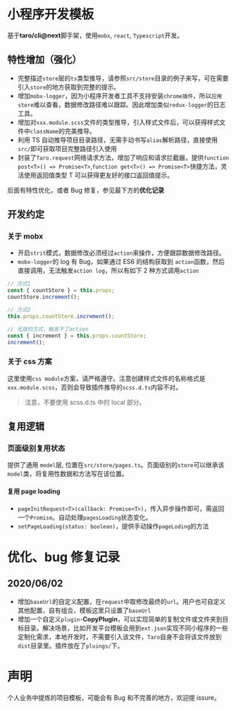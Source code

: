 # 小程序开发模板

基于**taro/cli@next**脚手架，使用`mobx`, `react`, `Typescript`开发。

## 特性增加（强化）

- 完整描述`store`层的`ts`类型推导，请参照`src/store`目录的例子来写，可在需要引入`store`的地方获取到完整的提示。
- 增加`mobx-logger`，因为小程序开发者工具不支持安装`chrome插件`，所以`应用store`难以查看，数据修改路径难以跟踪。因此增加类似`redux-logger`的日志工具。
- 增加对`xxx.module.scss`文件的类型推导，引入样式文件后，可以获得样式文件中`className`的完美推导。
- 利用 TS 自动推导项目目录路径，无需手动书写`alias`解析路径，直接使用`src/`即可获取项目完整路径引入使用
- 封装了`Taro.request`网络请求方法，增加了响应和请求拦截器，提供`function post<T>() => Promise<T>`,`function get<T>() => Promise<T>`快捷方法，灵活使用返回值类型 T 可以获得更友好的接口返回值提示。

后面有特性优化，或者 Bug 修复，参见最下方的**优化记录**

## 开发约定

### 关于 mobx

- 开启`strit`模式，数据修改必须经过`action`来操作，方便跟踪数据修改路径。
- `mobx-logger`的 log 有 Bug，如果通过 ES6 的结构获取到 `action`函数，然后直接调用，无法触发`action log`，所以有如下 2 种方式调用`action`

```js
// 方式1
const { countStore } = this.props;
countStore.increment();

// 方式2
this.props.countStore.increment();

// 无效的方式，触发不了action
const { increment } = this.props.countStore;
increment();
```

### 关于 css 方案

这里使用`css module`方案，请严格遵守。注意创建样式文件的名称格式是`xxx.module.scss`，否则会导致插件推导的`scss.d.ts`内容不对。

> 注意，不要使用 scss.d.ts 中的 local 部分。

## 复用逻辑

### 页面级别复用状态

提供了通用 `model`层, 位置在`src/store/pages.ts`。页面级别的`store`可以继承该`model`类，将复用性数据和方法写在该位置。

#### 复用 page loading

- `pageInitRequest<T>(callback: Promise<T>)`，传入异步操作即可，需返回一个`Promise`。自动处理`pagesLoading`状态变化。
- `setPageLoading(status: boolean)`，提供手动操作`pageLoding`的方法

# 优化、bug 修复记录

## 2020/06/02

- 增加`baseUrl`的自定义配置，在`request`中取修改最终的`url`。用户也可自定义其他配置，自有组合，模板这里只设置了`baseUrl`
- 增加一个自定义`plugin`-**CopyPlugin**，可以实现简单的复制文件或文件夹到目标目录。解决场景，比如开发平台模板会用到`ext.json`实现不同小程序的一些定制化需求，本地开发时，不需要引入该文件，`Taro`自身不会将该文件放到`dist`目录里。插件放在了`pluings/`下。

# 声明

个人业务中提炼的项目模板，可能会有 Bug 和不完善的地方，欢迎提 issure。
